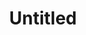 ---
layout: item
serie: serie2
number: 6
medium: paper
title: Untitled
about: Acrylic on 224g white grained paper, 50x50cm. 2016
---